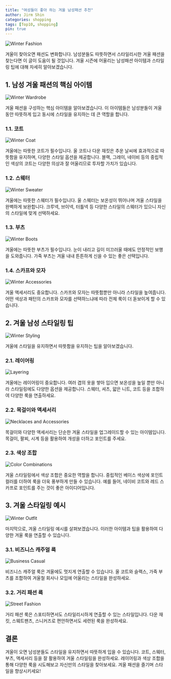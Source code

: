 ```yaml
---
title: "여성들이 좋아 하는 겨울 남성패션 추천"
author: Jirm Shin
categories: shopping
tags: [Top10, shopping]
pin: true
---
```


![Winter Fashion](https://source.unsplash.com/1600x900/?winter-fashion)

겨울이 찾아오면 패션도 변화합니다. 남성분들도 따뜻하면서 스타일리시한 겨울 패션을 찾는다면 이 글이 도움이 될 것입니다. 겨울 시즌에 어울리는 남성패션 아이템과 스타일링 팁에 대해 자세히 알아보겠습니다.

## 1. 남성 겨울 패션의 핵심 아이템

![Winter Wardrobe](https://source.unsplash.com/1600x900/?winter-wardrobe)

겨울 패션을 구성하는 핵심 아이템을 알아보겠습니다. 이 아이템들은 남성분들이 겨울 동안 따뜻하게 입고 동시에 스타일을 유지하는 데 큰 역할을 합니다.

### 1.1. 코트

![Winter Coat](https://source.unsplash.com/1600x900/?winter-coat)

겨울에는 따뜻한 코트가 필수입니다. 울 코트나 다운 재킷은 추운 날씨에 효과적으로 따뜻함을 유지하며, 다양한 스타일 옵션을 제공합니다. 블랙, 그레이, 네이비 등의 중립적인 색상의 코트는 다양한 의상과 잘 어울리므로 투자할 가치가 있습니다.

### 1.2. 스웨터

![Winter Sweater](https://source.unsplash.com/1600x900/?winter-sweater)

겨울에는 따뜻한 스웨터가 필수입니다. 울 스웨터는 보온성이 뛰어나며 겨울 스타일을 완벽하게 보완합니다. 크루넥, 브이넥, 터틀넥 등 다양한 스타일의 스웨터가 있으니 자신의 스타일에 맞게 선택하세요.

### 1.3. 부츠

![Winter Boots](https://source.unsplash.com/1600x900/?winter-boots)

겨울에는 따뜻한 부츠가 필수입니다. 눈이 내리고 길이 미끄러울 때에도 안정적인 보행을 도와줍니다. 가죽 부츠는 겨울 내내 튼튼하게 신을 수 있는 좋은 선택입니다.

### 1.4. 스카프와 모자

![Winter Accessories](https://source.unsplash.com/1600x900/?winter-accessories)

겨울 액세서리도 중요합니다. 스카프와 모자는 따뜻함뿐만 아니라 스타일을 높여줍니다. 어떤 색상과 패턴의 스카프와 모자를 선택하느냐에 따라 전체 룩이 더 돋보이게 할 수 있습니다.

## 2. 겨울 남성 스타일링 팁

![Winter Styling](https://source.unsplash.com/1600x900/?winter-styling)

겨울에 스타일을 유지하면서 따뜻함을 유지하는 팁을 알아보겠습니다.

### 2.1. 레이어링

![Layering](https://source.unsplash.com/1600x900/?layering)

겨울에는 레이어링이 중요합니다. 여러 겹의 옷을 쌓아 입으면 보온성을 높일 뿐만 아니라 스타일링에도 다양한 옵션을 제공합니다. 스웨터, 셔츠, 얇은 니트, 코트 등을 조합하여 다양한 룩을 연출하세요.

### 2.2. 목걸이와 액세서리

![Necklaces and Accessories](https://source.unsplash.com/1600x900/?necklaces-accessories)

목걸이와 다양한 액세서리는 단순한 겨울 스타일을 업그레이드할 수 있는 아이템입니다. 목걸이, 팔찌, 시계 등을 활용하여 개성을 더하고 포인트를 주세요.

### 2.3. 색상 조합

![Color Combinations](https://source.unsplash.com/1600x900/?color-combinations)

겨울 스타일링에서 색상 조합은 중요한 역할을 합니다. 중립적인 베이스 색상에 포인트 컬러를 더하여 룩을 더욱 풍부하게 만들 수 있습니다. 예를 들어, 네이비 코트와 레드 스카프로 포인트를 주는 것이 좋은 아이디어입니다.

## 3. 겨울 스타일링 예시

![Winter Outfit](https://source.unsplash.com/1600x900/?winter-outfit)

마지막으로, 겨울 스타일링 예시를 살펴보겠습니다. 이러한 아이템과 팁을 활용하여 다양한 겨울 룩을 연출할 수 있습니다.

### 3.1. 비즈니스 캐주얼 룩

![Business Casual](https://source.unsplash.com/1600x900/?business-casual)

비즈니스 캐주얼 룩은 겨울에도 멋지게 연출할 수 있습니다. 울 코트와 슬랙스, 가죽 부츠를 조합하여 겨울철 회사나 모임에 어울리는 스타일을 완성하세요.

### 3.2. 거리 패션 룩

![Street Fashion](https://source.unsplash.com/1600x900/?street-fashion)

거리 패션 룩은 스포티하면서도 스타일리시하게 연출할 수 있는 스타일입니다. 다운 재킷, 스웨트팬츠, 스니커즈로 편안하면서도 세련된 룩을 완성하세요.

## 결론

겨울이 오면 남성분들도 스타일을 유지하면서 따뜻하게 입을 수 있습니다. 코트, 스웨터, 부츠, 액세서리 등을 잘 활용하여 겨울 스타일링을 완성하세요. 레이어링과 색상 조합을 통해 다양한 룩을 시도해보고 자신만의 스타일을 찾아보세요. 겨울 패션을 즐기며 스타일을 향상시키세요!